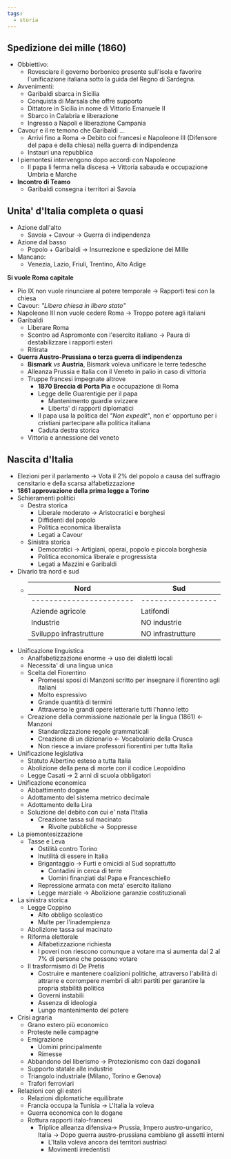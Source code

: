 ```yaml
---
tags:
  - storia
---
```

## **Spedizione dei mille** (1860)
- Obbiettivo:
	- Rovesciare il governo borbonico presente sull'isola e favorire l'unificazione italiana sotto la guida del Regno di Sardegna.
- Avvenimenti:
	- Garibaldi sbarca in Sicilia
	- Conquista di Marsala che offre supporto
	- Dittatore in Sicilia in nome di Vittorio Emanuele II
	- Sbarco in Calabria e liberazione
	- Ingresso a Napoli e liberazione Campania
- Cavour e il re temono che Garibaldi ...
	- Arrivi fino a Roma -> Debito coi francesi e Napoleone III (Difensore del papa e della chiesa) nella guerra di indipendenza
	- Instauri una repubblica
- I piemontesi intervengono dopo accordi con Napoleone
	- Il papa li ferma nella discesa -> Vittoria sabauda e occupazione Umbria e Marche
- **Incontro di Teamo**
	- Garibaldi consegna i territori ai Savoia

## **Unita' d'Italia completa** o quasi
- Azione dall'alto
	- Savoia + Cavour -> Guerra di indipendenza
- Azione dal basso
	- Popolo + Garibaldi -> Insurrezione e spedizione dei Mille
- Mancano:
	- Venezia, Lazio, Friuli, Trentino, Alto Adige

**Si vuole Roma capitale**
- Pio IX non vuole rinunciare al potere temporale -> Rapporti tesi con la chiesa
- Cavour: *"Libera chiesa in libero stato"*
- Napoleone III non vuole cedere Roma -> Troppo potere agli italiani
- Garibaldi
	- Liberare Roma 
	- Scontro ad Aspromonte con l'esercito italiano -> Paura di destabilizzare i rapporti esteri
	- Ritirata
- **Guerra Austro-Prussiana o terza guerra di indipendenza**
	- **Bismark** *vs* **Austria**, Bismark voleva unificare le terre tedesche
	- Alleanza Prussia e Italia con il Veneto in palio in caso di vittoria
	- Truppe francesi impegnate altrove
		- **1870 Breccia di Porta Pia** e occupazione di Roma
		- Legge delle Guarentigie per il papa
			- Mantenimento guardie svizzere
			- Liberta' di rapporti diplomatici
		- Il papa usa la politica del *"Non expedit"*, non e' opportuno per i cristiani partecipare alla politica italiana
		- Caduta destra storica
	- Vittoria e annessione del veneto

## **Nascita d'Italia**
- Elezioni per il parlamento -> Vota il 2% del popolo a causa del suffragio censitario e della scarsa alfabetizzazione
- **1861 approvazione della prima legge a Torino**
- Schieramenti politici
	- Destra storica
		- Liberale moderato -> Aristocratici e borghesi
		- Diffidenti del popolo
		- Politica economica liberalista
		- Legati a Cavour
	- Sinistra storica
		- Democratici -> Artigiani, operai, popolo e piccola borghesia
		- Politica economica liberale e progressista
		- Legati a Mazzini e Garibaldi
- Divario tra nord e sud
	- |  Nord                            |                        Sud|
	   | --                                   | --                          |
	   | ----------------------- | ----------------- |
	   | Aziende agricole           |  Latifondi             |
	   | Industrie                        | NO industrie        |
	   | Sviluppo infrastrutture | NO infrastrutture |
- Unificazione linguistica
	- Analfabetizzazione enorme -> uso dei dialetti locali
	- Necessita' di una lingua unica 
	- Scelta del Fiorentino
		- Promessi sposi di Manzoni scritto per insegnare il fiorentino agli italiani
		- Molto espressivo 
		- Grande quantità di termini
		- Attraverso le grandi opere letterarie tutti l'hanno letto
	- Creazione della commissione nazionale per la lingua (1861) <- Manzoni
		- Standardizzazione regole grammaticali
		- Creazione di un dizionario <- Vocabolario della Crusca
		- Non riesce a inviare professori fiorentini per tutta Italia
- Unificazione legislativa
	- Statuto Albertino esteso a tutta Italia
	- Abolizione della pena di morte con il codice Leopoldino
	- Legge Casati -> 2 anni di scuola obbligatori
- Unificazione economica
	- Abbattimento dogane
	- Adottamento del sistema metrico decimale
	- Adottamento della Lira
	- Soluzione del debito con cui e' nata l'Italia
		- Creazione tassa sul macinato
			- Rivolte pubbliche -> Soppresse
- La piemontesizzazione
	- Tasse e Leva
		- Ostilità contro Torino
		- Inutilità di essere in Italia
		- Brigantaggio -> Furti e omicidi al Sud soprattutto
			- Contadini in cerca di terre
			- Uomini finanziati dal Papa e Franceschiello
		- Repressione armata con meta' esercito italiano
		- Legge marziale -> Abolizione garanzie costituzionali
- La sinistra storica
	- Legge Coppino
		- Alto obbligo scolastico
		- Multe per l'inadempienza
	- Abolizione tassa sul macinato
	- Riforma elettorale
		- Alfabetizzazione richiesta
		- I poveri non riescono comunque a votare ma si aumenta dal 2 al 7% di persone che possono votare
	- Il trasformismo di De Pretis
		- Costruire e mantenere coalizioni politiche, attraverso l'abilità di attrarre e corrompere membri di altri partiti per garantire la propria stabilità politica
		- Governi instabili
		- Assenza di ideologia
		- Lungo mantenimento del potere
- Crisi agraria
	- Grano estero più economico
	- Proteste nelle campagne
	- Emigrazione
		- Uomini principalmente
		- Rimesse
	- Abbandono del liberismo -> Protezionismo con dazi doganali
	- Supporto statale alle industrie 
	- Triangolo industriale (Milano, Torino e Genova)
	- Trafori ferroviari
- Relazioni con gli esteri
	- Relazioni diplomatiche equilibrate
	- Francia occupa la Tunisia -> L'Italia la voleva
	- Guerra economica con le dogane
	- Rottura rapporti italo-francesi
		- Triplice alleanza difensiva-> Prussia, Impero austro-ungarico, Italia -> Dopo guerra austro-prussiana cambiano gli assetti interni
			- L'Italia voleva ancora dei territori austriaci
			- Movimenti irredentisti